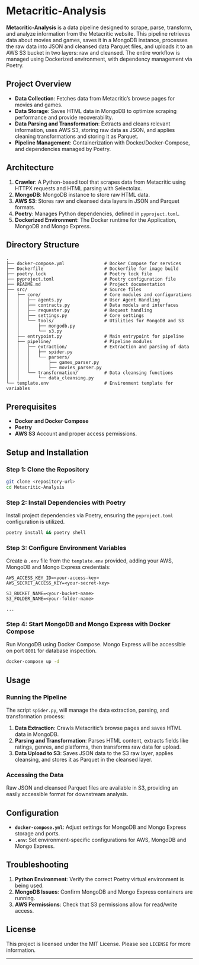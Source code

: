 # Metacritic-Analysis

**Metacritic-Analysis** is a data pipeline designed to scrape, parse, transform, and analyze information from the Metacritic website. This pipeline retrieves data about movies and games, saves it in a MongoDB instance, processes the raw data into JSON and cleansed data Parquet files, and uploads it to an AWS S3 bucket in two layers: raw and cleansed. The entire workflow is managed using Dockerized environment, with dependency management via Poetry.

## Project Overview

- **Data Collection**: Fetches data from Metacritic’s browse pages for movies and games.
- **Data Storage**: Saves HTML data in MongoDB to optimize scraping performance and provide recoverability.
- **Data Parsing and Transformation**: Extracts and cleans relevant information, uses AWS S3, storing raw data as JSON, and applies cleaning transformations and storing it as Parquet.
- **Pipeline Management**: Containerization with Docker/Docker-Compose, and dependencies managed by Poetry.

## Architecture

1. **Crawler**: A Python-based tool that scrapes data from Metacritic using HTTPX requests and HTML parsing with Selectolax.
2. **MongoDB**: MongoDB instance to store raw HTML data.
3. **AWS S3**: Stores raw and cleansed data layers in JSON and Parquet formats.
4. **Poetry**: Manages Python dependencies, defined in `pyproject.toml`.
5. **Dockerized Environment**: The Docker runtime for the Application, MongoDB and Mongo Express.

## Directory Structure

```plaintext
.
├── docker-compose.yml               # Docker Compose for services
├── Dockerfile                       # Dockerfile for image build
├── poetry.lock                      # Poetry lock file
├── pyproject.toml                   # Poetry configuration file
├── README.md                        # Project documentation
├── src/                             # Source files
│   ├── core/                        # Core modules and configurations
│   │   ├── agents.py                # User Agent Handling
│   │   ├── contracts.py             # Data models and interfaces
│   │   ├── requester.py             # Request handling
│   │   ├── settings.py              # Core settings
│   │   └── tools/                   # Utilities for MongoDB and S3
│   │       ├── mongodb.py
│   │       └── s3.py
│   ├── entrypoint.py                # Main entrypoint for pipeline
│   ├── pipeline/                    # Pipeline modules
│   │   ├── extraction/              # Extraction and parsing of data
│   │   │   ├── spider.py
│   │   │   └── parsers/
│   │   │       ├── games_parser.py
│   │   │       ├── movies_parser.py
│   │   └── transformation/          # Data cleansing functions
│   │       └── data_cleansing.py
└── template.env                     # Environment template for variables
```

## Prerequisites

- **Docker and Docker Compose**
- **Poetry**
- **AWS S3** Account and proper access permissions.

## Setup and Installation

### Step 1: Clone the Repository

```bash
git clone <repository-url>
cd Metacritic-Analysis
```

### Step 2: Install Dependencies with Poetry

Install project dependencies via Poetry, ensuring the `pyproject.toml` configuration is utilized.

```bash
poetry install && poetry shell
```

### Step 3: Configure Environment Variables

Create a `.env` file from the `template.env` provided, adding your AWS, MongoDB and Mongo Express credentials:

```plaintext
AWS_ACCESS_KEY_ID=<your-access-key>
AWS_SECRET_ACCESS_KEY=<your-secret-key>

S3_BUCKET_NAME=<your-bucket-name>
S3_FOLDER_NAME=<your-folder-name>

...
```

### Step 4: Start MongoDB and Mongo Express with Docker Compose

Run MongoDB using Docker Compose. Mongo Express will be accessible on port `8001` for database inspection.

```bash
docker-compose up -d
```

## Usage

### Running the Pipeline

The script `spider.py`, will manage the data extraction, parsing, and transformation process:

1. **Data Extraction**: Crawls Metacritic’s browse pages and saves HTML data in MongoDB.
2. **Parsing and Transformation**: Parses HTML content, extracts fields like ratings, genres, and platforms, then transforms raw data for upload.
3. **Data Upload to S3**: Saves JSON data to the S3 raw layer, applies cleansing, and stores it as Parquet in the cleansed layer.

### Accessing the Data

Raw JSON and cleansed Parquet files are available in S3, providing an easily accessible format for downstream analysis.

## Configuration

- **`docker-compose.yml`**: Adjust settings for MongoDB and Mongo Express storage and ports.
- **`.env`**: Set environment-specific configurations for AWS, MongoDB and Mongo Express.

## Troubleshooting

1. **Python Environment**: Verify the correct Poetry virtual environment is being used.
2. **MongoDB Issues**: Confirm MongoDB and Mongo Express containers are running.
3. **AWS Permissions**: Check that S3 permissions allow for read/write access.

## License

This project is licensed under the MIT License. Please see `LICENSE` for more information.

---

